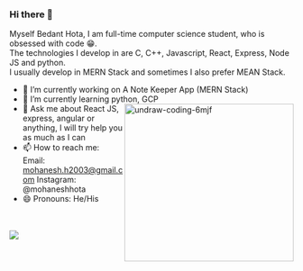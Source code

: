 ### Hi there 👋

<!--
**BedantHota/BedantHota** is a ✨ _special_ ✨ repository because its `README.md` (this file) appears on your GitHub profile. -->
  Myself Bedant Hota,
  I am full-time computer science student, who is obsessed with code 😁.<br/>
  The technologies I develop in are C, C++, Javascript, React, Express, Node JS and python.<br/>
  I usually develop in MERN Stack and sometimes I also prefer MEAN Stack.<br/>
- 🔭 I’m currently working on A Note Keeper App (MERN Stack)
- 🌱 I’m currently learning python, GCP
   <img align="right" width= "300px" height="280px" src="https://i.ibb.co/q7dvZVC/undraw-coding-6mjf.png" alt="undraw-coding-6mjf" border="0">
- 💬 Ask me about React JS, express, angular or anything, I will try help you as much as I can  
- 📫 How to reach me: Email: mohanesh.h2003@gmail.com Instagram: @mohaneshhota
- 😄 Pronouns: He/His
<br/>
<br/>
<img src="https://github-readme-stats.vercel.app/api?username=BedantHota&&show_icons=true&title_color=ffffff&icon_color=bb2acf&text_color=daf7dc&bg_color=151515">

